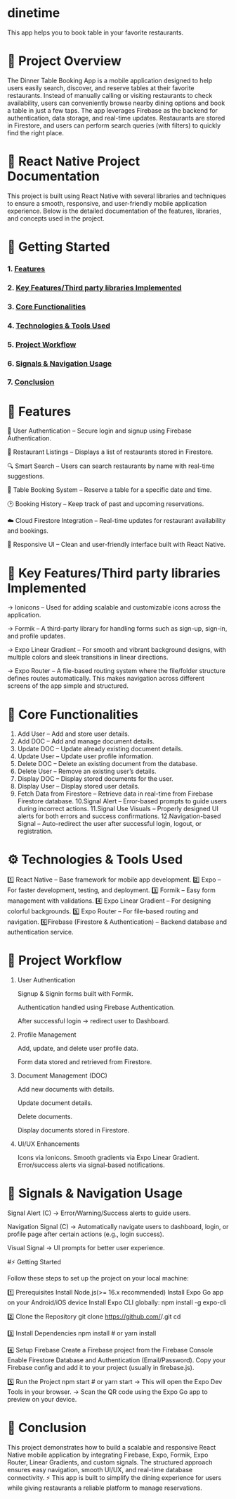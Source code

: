 # dinetime
This app helps you to book table in your favorite restaurants.

# 📌 Project Overview

The Dinner Table Booking App is a mobile application designed to help users easily search, discover, and reserve tables at their favorite restaurants. Instead of manually calling or visiting restaurants to check availability, users can conveniently browse nearby dining options and book a table in just a few taps.
The app leverages Firebase as the backend for authentication, data storage, and real-time updates. Restaurants are stored in Firestore, and users can perform search queries (with filters) to quickly find the right place.

# 📱 **React Native Project Documentation**

This project is built using React Native with several libraries and techniques to ensure a smooth, responsive, and user-friendly mobile application experience. Below is the detailed documentation of the features, libraries, and concepts used in the project.

# 🚀 **Getting Started**
### 1. <ins>[Features](#-features)</ins>
### 2. <ins>[Key Features/Third party libraries Implemented](#-key-featuresthird-party-libraries-implemented)</ins>
### 3. <ins>[Core Functionalities](#-core-functionalities)</ins>
### 4. <ins>[Technologies & Tools Used](#️-technologies--tools-used)</ins>
### 5. <ins>[Project Workflow](#-project-workflow)</ins>
### 6. <ins>[Signals & Navigation Usage](#-signals--navigation-usage)</ins>
### 7. <ins>[Conclusion](#-conclusion)</ins>

# 🚀 **Features**

🔐 User Authentication – Secure login and signup using Firebase Authentication.

🍴 Restaurant Listings – Displays a list of restaurants stored in Firestore.

🔍 Smart Search – Users can search restaurants by name with real-time suggestions.

📅 Table Booking System – Reserve a table for a specific date and time.

🕑 Booking History – Keep track of past and upcoming reservations.

☁️ Cloud Firestore Integration – Real-time updates for restaurant availability and bookings.

📱 Responsive UI – Clean and user-friendly interface built with React Native.

# 🚀 **Key Features/Third party libraries Implemented**

   -> Ionicons – Used for adding scalable and customizable icons across the application.

   -> Formik – A third-party library for handling forms such as sign-up, sign-in, and profile updates.
   
   -> Expo Linear Gradient – For smooth and vibrant background designs, with multiple colors and sleek transitions in linear directions.

   -> Expo Router – A file-based routing system where the file/folder structure defines routes automatically. This makes navigation across different screens of the app simple and structured.

# 📑 **Core Functionalities**

1. Add User – Add and store user details.
3. Add DOC – Add and manage document details.
4. Update DOC – Update already existing document details.
5. Update User – Update user profile information.
6. Delete DOC – Delete an existing document from the database.
7. Delete User – Remove an existing user’s details.
8. Display DOC – Display stored documents for the user.
9. Display User – Display stored user details.
10. Fetch Data from Firestore – Retrieve data in real-time from Firebase Firestore database.
10.Signal Alert – Error-based prompts to guide users during incorrect actions.
11.Signal Use Visuals – Properly designed UI alerts for both errors and success confirmations.
12.Navigation-based Signal – Auto-redirect the user after successful login, logout, or registration.

# ⚙️ Technologies & Tools Used

1️⃣ React Native – Base framework for mobile app development.
2️⃣ Expo – For faster development, testing, and deployment.
3️⃣ Formik – Easy form management with validations.
4️⃣ Expo Linear Gradient – For designing colorful backgrounds.
5️⃣ Expo Router – For file-based routing and navigation.
6️⃣Firebase (Firestore & Authentication) – Backend database and authentication service.

# 📂 Project Workflow

1. User Authentication

     Signup & Signin forms built with Formik.
   
     Authentication handled using Firebase Authentication.
   
     After successful login → redirect user to Dashboard.

3. Profile Management

     Add, update, and delete user profile data.
       
     Form data stored and retrieved from Firestore.

5. Document Management (DOC)
   
     Add new documents with details.
   
     Update document details.

     Delete documents.

     Display documents stored in Firestore.

7. UI/UX Enhancements
   
     Icons via Ionicons.
     Smooth gradients via Expo Linear Gradient.  
     Error/success alerts via signal-based notifications.

# 🧩 Signals & Navigation Usage

   Signal Alert (C) → Error/Warning/Success alerts to guide users.
   
   Navigation Signal (C) → Automatically navigate users to dashboard, login, or profile page after certain actions (e.g., login success).
   
   Visual Signal → UI prompts for better user experience.   

#⚡ Getting Started 

Follow these steps to set up the project on your local machine:

1️⃣ Prerequisites
      Install Node.js(>= 16.x recommended)
      Install Expo Go app on your Android/iOS device
      Install Expo CLI globally:
          npm install -g expo-cli
          
2️⃣ Clone the Repository
      git clone https://github.com/<your-username>/<your-repo-name>.git
      cd <your-repo-name>
      
3️⃣ Install Dependencies
      npm install
      # or
      yarn install
    
4️⃣ Setup Firebase
      Create a Firebase project from the Firebase Console
      Enable Firestore Database and Authentication (Email/Password).
      Copy your Firebase config and add it to your project (usually in firebase.js).

5️⃣ Run the Project
      npm start
      # or
      yarn start
  -> This will open the Expo Dev Tools in your browser.
  -> Scan the QR code using the Expo Go app to preview on your device.

# 📖 Conclusion
   This project demonstrates how to build a scalable and responsive React Native mobile application by integrating Firebase, Expo, Formik, Expo Router, Linear Gradients, and custom signals. The structured           approach ensures easy navigation, smooth UI/UX, and real-time database connectivity.
      ⚡ This app is built to simplify the dining experience for users while giving restaurants a reliable platform to manage reservations.
